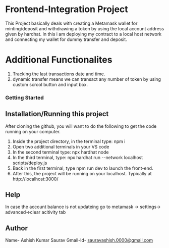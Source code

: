 # Frontend-Integration Project
This Project basically deals with creating a Metamask wallet for minting/deposit and withdrawing a token by using the local account address given by hardhat. In this i am deploying my contract to a local host network and connecting my wallet for dummy transfer and deposit.
# Additional Functionalites
1. Tracking the last transactions date and time.
2. dynamic transfer means we can transact any number of token by using custom scrool button and input box.
### Getting Started
## Installation/Running this project
After cloning the github, you will want to do the following to get the code running on your computer.

1. Inside the project directory, in the terminal type: npm i
2. Open two additional terminals in your VS code
3. In the second terminal type: npx hardhat node
4. In the third terminal, type: npx hardhat run --network localhost scripts/deploy.js
5. Back in the first terminal, type npm run dev to launch the front-end.
6. After this, the project will be running on your localhost. Typically at http://localhost:3000/
## Help
In case the account balance is not updateing go to metamask -> settings-> advanced->clear acitivity tab
## Author
Name- Ashish Kumar Saurav
Gmail-Id- sauravashish.0000@gmail.com
